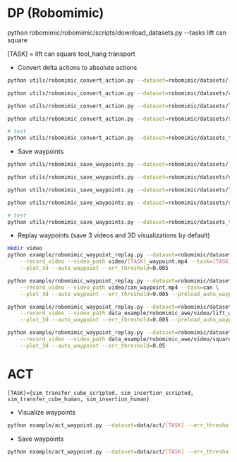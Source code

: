 # DP (Robomimic)
python robomimic/robomimic/scripts/download_datasets.py --tasks lift can square 

[TASK] = lift can square tool_hang transport

* Convert delta actions to absolute actions
```bash
python utils/robomimic_convert_action.py --dataset=robomimic/datasets/[TASK]/ph/low_dim.hdf5

python utils/robomimic_convert_action.py --dataset=robomimic/datasets/can/ph/low_dim.hdf5

python utils/robomimic_convert_action.py --dataset=robomimic/datasets/lift/ph/low_dim.hdf5

python utils/robomimic_convert_action.py --dataset=robomimic/datasets/square/ph/low_dim.hdf5

# test
python utils/robomimic_convert_action.py --dataset=robomimic/datasets_test/square/ph/low_dim.hdf5
```

* Save waypoints
```bash
python utils/robomimic_save_waypoints.py --dataset=robomimic/datasets/[TASK]/ph/low_dim.hdf5 --err_threshold=0.005

python utils/robomimic_save_waypoints.py --dataset=robomimic/datasets/can/ph/low_dim.hdf5 --err_threshold=0.005

python utils/robomimic_save_waypoints.py --dataset=robomimic/datasets/lift/ph/low_dim.hdf5 --err_threshold=0.005

python utils/robomimic_save_waypoints.py --dataset=robomimic/datasets/square/ph/low_dim.hdf5 --err_threshold=0.005

# test
python utils/robomimic_save_waypoints.py --dataset=robomimic/datasets_test/square/ph/low_dim.hdf5 --err_threshold=0.005
```

* Replay waypoints (save 3 videos and 3D visualizations by default)
```bash
mkdir video
python example/robomimic_waypoint_replay.py --dataset=robomimic/datasets/[TASK]/ph/low_dim.hdf5 \
    --record_video --video_path video/[TASK]_waypoint.mp4 --task=[TASK] \
    --plot_3d --auto_waypoint --err_threshold=0.005

python example/robomimic_waypoint_replay.py --dataset=robomimic/datasets/can/ph/low_dim.hdf5 \
    --record_video --video_path video/can_waypoint.mp4 --task=can \
    --plot_3d --auto_waypoint --err_threshold=0.005 --preload_auto_waypoint

python example/robomimic_waypoint_replay.py --dataset=robomimic/datasets/lift/ph/low_dim.hdf5 \
    --record_video --video_path data_example/robomimic_awe/video/lift_waypoint.mp4 --task=lift \
    --plot_3d --auto_waypoint --err_threshold=0.005 --preload_auto_waypoint

python example/robomimic_waypoint_replay.py --dataset=robomimic/datasets/square/ph/low_dim.hdf5 \
    --record_video --video_path data_example/robomimic_awe/video/square_waypoint.mp4 --task=square \
    --plot_3d --auto_waypoint --err_threshold=0.05
```

# ACT
`[TASK]={sim_transfer_cube_scripted, sim_insertion_scripted, sim_transfer_cube_human, sim_insertion_human}`
* Visualize waypoints
```bash
python example/act_waypoint.py --dataset=data/act/[TASK] --err_threshold=0.01 --plot_3d --end_idx=0 
```

* Save waypoints
```bash
python example/act_waypoint.py --dataset=data/act/[TASK] --err_threshold=0.01 --save_waypoints 
```